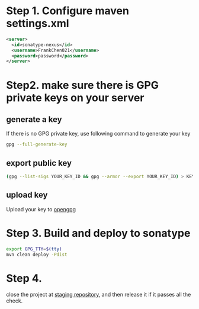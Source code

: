 # Step 1. Configure maven settings.xml
```xml
<server>
  <id>sonatype-nexus</id>
  <username>FrankChen021</username>
  <password>password</password>
</server>
```

# Step2. make sure there is GPG private keys on your server

## generate a key
If there is no GPG private key, use following command to generate your key
```bash
gpg --full-generate-key 
```

## export public key

```bash
(gpg --list-sigs YOUR_KEY_ID && gpg --armor --export YOUR_KEY_ID) > KEY
```

## upload key

Upload your key to [opengpg](https://keys.openpgp.org/upload/)

# Step 3. Build and deploy to sonatype

```bash
export GPG_TTY=$(tty)
mvn clean deploy -Pdist
```

# Step 4.

close the project at [staging repository](https://s01.oss.sonatype.org), and then release it if it passes all the check.